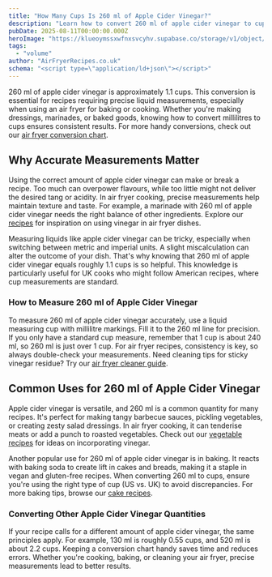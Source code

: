 ```yaml
---
title: "How Many Cups Is 260 ml of Apple Cider Vinegar?"
description: "Learn how to convert 260 ml of apple cider vinegar to cups for precise cooking and baking. Get accurate measurements in seconds!"
pubDate: 2025-08-11T00:00:00.000Z
heroImage: "https://klueoymssxwfnxsvcyhv.supabase.co/storage/v1/object/public/md/how-many-cups-is-260-ml-of-apple-cider-vinegar-2d93507b.webp"
tags:
  - "volume"
author: "AirFryerRecipes.co.uk"
schema: "<script type=\"application/ld+json\"></script>"
---
```


<p>260 ml of apple cider vinegar is approximately 1.1 cups. This conversion is essential for recipes requiring precise liquid measurements, especially when using an air fryer for baking or cooking. Whether you're making dressings, marinades, or baked goods, knowing how to convert millilitres to cups ensures consistent results. For more handy conversions, check out our <a href=https://www.airfryerrecipe.co.uk/air-fryer-conversion-chart>air fryer conversion chart</a>.</p>  

<h2>Why Accurate Measurements Matter</h2>  
<p>Using the correct amount of apple cider vinegar can make or break a recipe. Too much can overpower flavours, while too little might not deliver the desired tang or acidity. In air fryer cooking, precise measurements help maintain texture and taste. For example, a marinade with 260 ml of apple cider vinegar needs the right balance of other ingredients. Explore our <a href=https://www.airfryerrecipe.co.uk/recipes>recipes</a> for inspiration on using vinegar in air fryer dishes.</p>  

<p>Measuring liquids like apple cider vinegar can be tricky, especially when switching between metric and imperial units. A slight miscalculation can alter the outcome of your dish. That's why knowing that 260 ml of apple cider vinegar equals roughly 1.1 cups is so helpful. This knowledge is particularly useful for UK cooks who might follow American recipes, where cup measurements are standard.</p>  

<h3>How to Measure 260 ml of Apple Cider Vinegar</h3>  
<p>To measure 260 ml of apple cider vinegar accurately, use a liquid measuring cup with millilitre markings. Fill it to the 260 ml line for precision. If you only have a standard cup measure, remember that 1 cup is about 240 ml, so 260 ml is just over 1 cup. For air fryer recipes, consistency is key, so always double-check your measurements. Need cleaning tips for sticky vinegar residue? Try our <a href=https://www.airfryerrecipe.co.uk/air-fryer-cleaner>air fryer cleaner guide</a>.</p>  

<h2>Common Uses for 260 ml of Apple Cider Vinegar</h2>  
<p>Apple cider vinegar is versatile, and 260 ml is a common quantity for many recipes. It's perfect for making tangy barbecue sauces, pickling vegetables, or creating zesty salad dressings. In air fryer cooking, it can tenderise meats or add a punch to roasted vegetables. Check out our <a href=https://www.airfryerrecipe.co.uk/recipe-category/vegetables>vegetable recipes</a> for ideas on incorporating vinegar.</p>  

<p>Another popular use for 260 ml of apple cider vinegar is in baking. It reacts with baking soda to create lift in cakes and breads, making it a staple in vegan and gluten-free recipes. When converting 260 ml to cups, ensure you're using the right type of cup (US vs. UK) to avoid discrepancies. For more baking tips, browse our <a href=https://www.airfryerrecipe.co.uk/recipe-category/cakes>cake recipes</a>.</p>  

<h3>Converting Other Apple Cider Vinegar Quantities</h3>  
<p>If your recipe calls for a different amount of apple cider vinegar, the same principles apply. For example, 130 ml is roughly 0.55 cups, and 520 ml is about 2.2 cups. Keeping a conversion chart handy saves time and reduces errors. Whether you're cooking, baking, or cleaning your air fryer, precise measurements lead to better results.</p>
